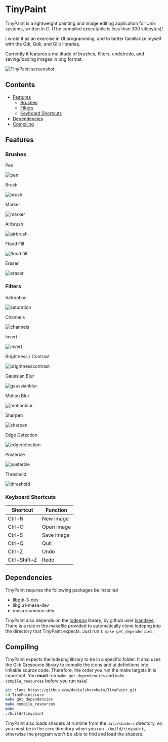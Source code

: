 # TinyPaint

TinyPaint is a lightweight painting and image editing application for Unix systems, written in C. (The compiled executable is less than 300 kilobytes)!

I wrote it as an exercise in UI programming, and to better familiarize myself with the Gtk, Gdk, and Glib libraries.

Currently it features a multitude of brushes, filters, undo/redo, and saving/loading images in png format.

![TinyPaint screenshot](images/tinypaint.png)

## Contents

- [Features](#features)
    - [Brushes](#brushes)
    - [Filters](#filters)
    - [Keyboard Shortcuts](#keyboardshortcuts)
- [Dependencies](#dependencies)
- [Compiling](#compiling)

<a name="features"></a>
## Features

<a name="brushes"></a>
### Brushes

Pen

![pen](images/tools/pen.png)

Brush

![brush](images/tools/brush.png)

Marker

![marker](images/tools/marker.png)

Airbrush

![airbrush](images/tools/airbrush.png)

Flood Fill

![flood fill](images/tools/floodfill.png)

Eraser

![eraser](images/tools/erase.png)

<a name="filters"></a>
### Filters

Saturation

![saturation](images/filters/saturate.png)

Channels

![channels](images/filters/channels.png)

Invert

![invert](images/filters/invert.png)

Brightness / Contrast

![brightnesscontrast](images/filters/bc.png)

Gaussian Blur

![gaussianblur](images/filters/gaussian.png)

Motion Blur

![motionblur](images/filters/motion.png)

Sharpen

![sharpen](images/filters/sharpen.png)

Edge Detection

![edgedetection](images/filters/edgedetect.png)

Posterize

![posterize](images/filters/posterize.png)

Threshold

![threshold](images/filters/threshold.png)

<a name="keyboardshortcuts"></a>
### Keyboard Shortcuts

| Shortcut     | Function   |
| ------------ | ---------- |
| Ctrl+N       | New image  |
| Ctrl+O       | Open image |
| Ctrl+S       | Save image |
| Ctrl+Q       | Quit       |
| Ctrl+Z       | Undo       |
| Ctrl+Shift+Z | Redo       |

<a name="dependencies"></a>
## Dependencies

TinyPaint requires the following packages be installed

- libgtk-3-dev
- libglu1-mesa-dev
- mesa-common-dev

TinyPaint also depends on the [lodepng](https://lodev.org/lodepng/) library, by github user [lvandeve](https://github.com/lvandeve/lodepng). There is a rule in the makefile provided to automatically clone lodepng into the directory that TinyPaint expects. Just run `$ make get_dependencies`.

<a name="compiling"></a>
## Compiling

TinyPaint expects the lodepng library to be in a specific folder. It also uses the Glib Gresource library to compile the icons and ui definitions into linkable source code. Therefore, the order you run the make targets in is important. You **must** run `make get_dependencies` and `make compile_resources`  before you run `make`!

```bash
git clone https://github.com/danielshervheim/TinyPaint.git
cd TinyPaint/core
make get_dependencies
make compile_resources
make
./build/tinypaint
```

TinyPaint also loads shaders at runtime from the `data/shaders` directory, so you must be in the `core`  directory when you run `./build/tinypaint`, otherwise the program won't be able to find and load the shaders.
